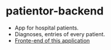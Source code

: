 # patientor-backend
* App for hospital patients.
* Diagnoses, entries of every patient.
* [Fronte-end of this application](https://github.com/dastanbeksamatov/patientor.git)
